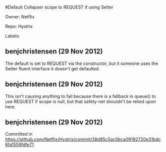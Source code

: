 #Default Collapser scope to REQUEST if using Setter

Owner: Netflix

Repo: Hystrix

Labels: 

## benjchristensen (29 Nov 2012)

The default is set to REQUEST via the constructor, but it someone uses the Setter fluent interface it doesn't get defaulted.


## benjchristensen (29 Nov 2012)

This isn't causing anything to fail because there is a fallback in queue() to use REQUEST if scope is null, but that safety-net shouldn't be relied upon here.


## benjchristensen (29 Nov 2012)

Committed in https://github.com/Netflix/Hystrix/commit/38d85c5ac0bca09192720e31bdc6fa1559fdfe71


